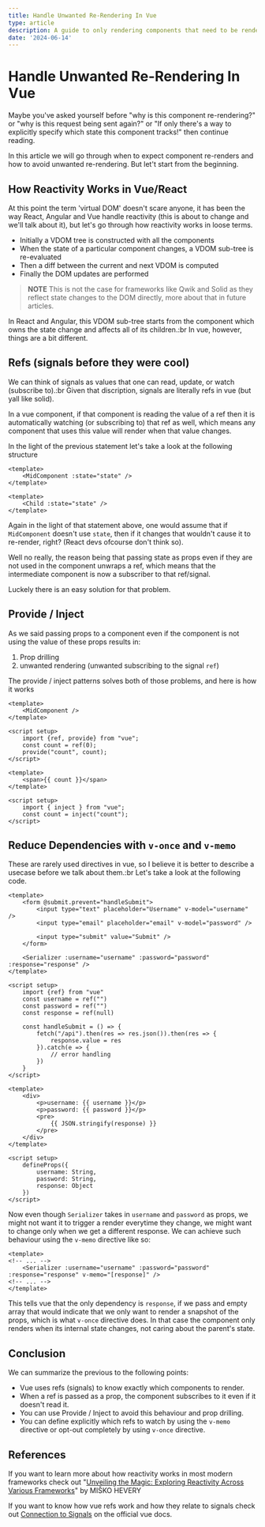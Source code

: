 ```yaml
---
title: Handle Unwanted Re-Rendering In Vue
type: article
description: A guide to only rendering components that need to be rendered and some best practices
date: '2024-06-14'
---
```


# Handle Unwanted Re-Rendering In Vue

Maybe you've asked yourself before "why is this component re-rendering?" or "why is this request being sent again?" or "If only there's a way to explicitly specify which state this component tracks!" then continue reading.

In this article we will go through when to expect component re-renders and how to avoid unwanted re-rendering. But let't start from the beginning.

## How Reactivity Works in Vue/React

At this point the term 'virtual DOM' doesn't scare anyone, it has been the way React, Angular and Vue handle reactivity (this is about to change and we'll talk about it), but let's go through how reactivity works in loose terms.

- Initially a VDOM tree is constructed with all the components
- When the state of a particular component changes, a VDOM sub-tree is re-evaluated
- Then a diff between the current and next VDOM is computed
- Finally the DOM updates are performed

> **NOTE** This is not the case for frameworks like Qwik and Solid as they reflect state changes to the DOM directly, more about that in future articles.

In React and Angular, this VDOM sub-tree starts from the component which owns the state change and affects all of its children.\:br
In vue, however, things are a bit different.

## Refs (signals before they were cool)

We can think of signals as values that one can read, update, or watch (subscribe to).\:br
Given that discription, signals are literally refs in vue (but yall like solid).

In a vue component, if that component is reading the value of a ref then it is automatically watching (or subscribing to) that ref as well, which means any component that uses this value will render when that value changes.

In the light of the previous statement let's take a look at the following structure

```vue [Parent.vue]
<template>
    <MidComponent :state="state" />
</template>
```

```vue [MidComponent.vue]
<template>
    <Child :state="state" />
</template>
```

Again in the light of that statement above, one would assume that if `MidComponent` doesn't use `state`, then if it changes that wouldn't cause it to re-render, right? (React devs ofcourse don't think so).

Well no really, the reason being that passing state as props even if they are not used in the component unwraps a ref, which means that the intermediate component is now a subscriber to that ref/signal.

Luckely there is an easy solution for that problem.

## Provide / Inject

As we said passing props to a component even if the component is not using the value of these props results in:

1. Prop drilling
2. unwanted rendering (unwanted subscribing to the signal `ref`)

The provide / inject patterns solves both of those problems, and here is how it works

```vue [Parent.vue]
<template>
    <MidComponent />
</template>

<script setup>
    import {ref, provide} from "vue";
    const count = ref(0);
    provide("count", count);
</script>
```

```vue [Child.vue]
<template>
    <span>{{ count }}</span>
</template>

<script setup>
    import { inject } from "vue";
    const count = inject("count");
</script>
```

## Reduce Dependencies with `v-once` and `v-memo`

These are rarely used directives in vue, so I believe it is better to describe a usecase before we talk about them.\:br
Let's take a look at the following code.

```vue [Form.vue]
<template>
    <form @submit.prevent="handleSubmit">
        <input type="text" placeholder="Username" v-model="username" />
        <input type="email" placeholder="email" v-model="password" />

        <input type="submit" value="Submit" />
    </form>

    <Serializer :username="username" :password="password" :response="response" />
</template>

<script setup>
    import {ref} from "vue"
    const username = ref("")
    const password = ref("")
    const response = ref(null)

    const handleSubmit = () => {
        fetch("/api").then(res => res.json()).then(res => {
            response.value = res
        }).catch(e => {
            // error handling
        })
    }
</script>
```

```vue [Serializer.vue]
<template>
    <div>
        <p>username: {{ username }}</p>
        <p>password: {{ password }}</p>
        <pre>
            {{ JSON.stringify(response) }}
        </pre>
    </div>
</template>

<script setup>
    defineProps({
        username: String,
        password: String,
        response: Object
    })
</script>
```

Now even though `Serializer` takes in `username` and `password` as props, we might not want it to trigger a render everytime they change, we might want to change only when we get a different response. We can achieve such behaviour using the `v-memo` directive like so:

```vue [Form.vue]
<template>
<!-- ... -->
    <Serializer :username="username" :password="password" :response="response" v-memo="[response]" />
<!-- ... -->
</template>
```

This tells vue that the only dependency is `response`, if we pass and empty array that would indicate that we only want to render a snapshot of the props, which is what `v-once` directive does. In that case the component only renders when its internal state changes, not caring about the parent's state.

## Conclusion

We can summarize the previous to the following points:

- Vue uses refs (signals) to know exactly which components to render.
- When a ref is passed as a prop, the component subscribes to it even if it doesn't read it.
- You can use Provide / Inject to avoid this behaviour and prop drilling.
- You can define explicitly which refs to watch by using the `v-memo` directive or opt-out completely by using `v-once` directive.

## References

If you want to learn more about how reactivity works in most modern frameworks check out "[Unveiling the Magic: Exploring Reactivity Across Various Frameworks](https://www.builder.io/blog/reactivity-across-frameworks)" by MIŠKO HEVERY

If you want to know how vue refs work and how they relate to signals check out [Connection to Signals](https://vuejs.org/guide/extras/reactivity-in-depth.html#connection-to-signals) on the official vue docs.
